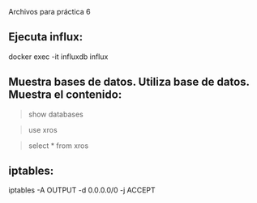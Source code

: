 Archivos para práctica 6

Ejecuta influx:   
-------------------------------------------------
docker exec -it influxdb influx

Muestra bases de datos. Utiliza base de datos. Muestra el contenido:
--------------------------------------------------------------------

> show databases

> use xros

> select * from xros


iptables:   
-------------------------------------------------
iptables -A OUTPUT -d 0.0.0.0/0 -j ACCEPT
